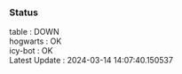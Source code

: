 ### Status


table : DOWN  
hogwarts : OK  
icy-bot : OK  
Latest Update : 2024-03-14 14:07:40.150537
